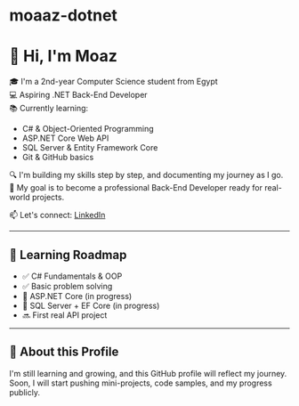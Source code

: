 # moaaz-dotnet


# 👋 Hi, I'm Moaz

🎓 I'm a 2nd-year Computer Science student from Egypt  
💻 Aspiring .NET Back-End Developer  
📚 Currently learning:
- C# & Object-Oriented Programming
- ASP.NET Core Web API
- SQL Server & Entity Framework Core
- Git & GitHub basics

🔍 I'm building my skills step by step, and documenting my journey as I go.  
🎯 My goal is to become a professional Back-End Developer ready for real-world projects.

📫 Let's connect: [LinkedIn](https://www.linkedin.com/in/engmoaaz)

---

## 📖 Learning Roadmap
- ✅ C# Fundamentals & OOP
- ✅ Basic problem solving
- 🔄 ASP.NET Core (in progress)
- 🔄 SQL Server + EF Core (in progress)
- 🔜 First real API project

---

## 🚀 About this Profile
I'm still learning and growing, and this GitHub profile will reflect my journey.  
Soon, I will start pushing mini-projects, code samples, and my progress publicly.




